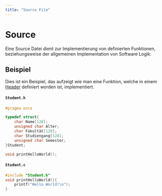 ```yaml
---
title: "Source File"
---
```

# Source
Eine Source Datei dient zur Implementierung von definierten Funktionen, beziehungsweise der allgemeinen Implementation von Software Logik.
## Beispiel
Dies ist ein Beispiel, das aufzeigt wie man eine Funktion, welche in einem [Header](Dateitypen/Header.md) definiert worden ist, implementiert.
#### ``Student.h``
```c
#pragma once

typedef struct{
	char Name[128];
	unsigned char Alter;
	char Fakultät[128];
	char Studiengang[128];
	unsigned char Semester;
}Student;

void printHelloWorld();
```
#### ``Student.c``
```c
#include "Student.h"
void printHelloWorld(){
	printf("Hello World!\n");
}
```